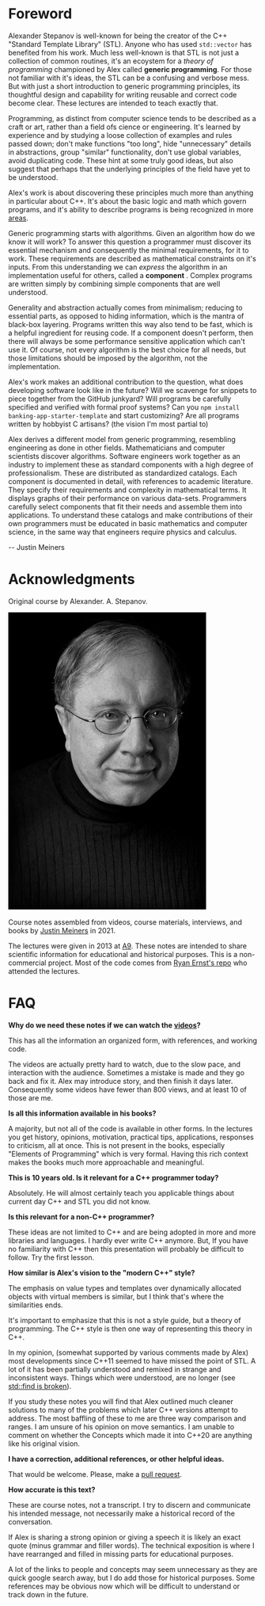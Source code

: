 Foreword
==========

Alexander Stepanov is well-known for being the creator of the C++ "Standard Template Library" (STL).
Anyone who has used `std::vector` has benefited from his work.
Much less well-known is that STL is not just a collection
of common routines,
it's an ecoystem for a *theory of programming*
championed by Alex called **generic programming**.
For those not familiar with it's ideas, the STL
can be a confusing and verbose mess.
But with just a short introduction to generic 
programming
principles, its thoughtful design and capability
for writing reusable and correct code become clear.
These lectures are intended to teach exactly that.

Programming, as distinct from computer science
tends to be described as a craft or art,
rather than a field ofs cience or engineering.
It's learned by experience and by studying a loose collection
of examples and rules passed down;
don't make functions "too long", hide "unnecessary" details
in abstractions, group "similar" functionality,
don't use global variables,
avoid duplicating code.
These hint at some truly good ideas, but also 
suggest that perhaps that the underlying principles
of the field have yet to be understood.

Alex's work is about discovering these principles
much more than anything in particular about C++.
It's about the basic logic and math which govern programs,
and it's ability to describe programs is being recognized
 in more [areas][wwdc].

Generic programming starts with algorithms.
Given an algorithm how do we know it will work?
To answer this question a programmer must discover its essential mechanism
and consequently the minimal requirements, for it to work.
These requirements are described as mathematical
constraints on it's inputs.
From this understanding we can *express* the algorithm
in an implementation useful for others, called a **component** .
Complex programs are written simply by combining simple
components that are well understood.

Generality and abstraction actually comes from minimalism;
reducing to essential parts,
as opposed to hiding information,
which is the mantra of black-box layering.
Programs written this way also tend to be fast,
which is a helpful ingredient for reusing code.
If a component doesn't perform, then 
there will always be some performance sensitive application
which can't use it.
Of course, not every algorithm is the best choice for all needs,
but those limitations should be imposed by the algorithm,
not the implementation.

Alex's work makes an additional contribution 
to the question, what does developing software look like in the future?
Will we scavenge for snippets to piece together from the GitHub junkyard?
Will programs be carefully specified and verified with formal proof systems?
Can you `npm install banking-app-starter-template` and 
start customizing?
Are all programs written by hobbyist C artisans? (the vision I'm most partial to)

Alex derives a different model from generic programming,
resembling engineering as done in other fields.
Mathematicians and computer scientists discover algorithms.
Software engineers work together as an industry to implement these as 
standard components with a high degree of professionalism.
These are distributed as standardized catalogs.
Each component is documented in detail, with references to academic literature.
They specify their requirements and complexity in mathematical terms.
It displays graphs of their performance on various data-sets.
Programmers carefully select components that fit their needs
and assemble them into applications.
To understand these catalogs and make contributions of their own
programmers must be educated in basic mathematics
and computer science,
in the same way that engineers require
physics and calculus.

-- Justin Meiners


[wwdc]: https://developer.apple.com/videos/play/wwdc2015/408/

# Acknowledgments

Original course by Alexander. A. Stepanov.

![alex](img/alex.jpg)

Course notes assembled from videos, course materials, interviews,
and books by [Justin Meiners](https://github.com/justinmeiners) in 2021.

The lectures were given in 2013 at [A9](https://en.wikipedia.org/wiki/A9.com).
These notes are intended 
to share scientific information for educational and historical purposes. 
This is a non-commercial project.
Most of the code comes from [Ryan Ernst's repo](https://github.com/rjernst)
who attended the lectures.

# FAQ

**Why do we need these notes if we can watch the [videos][videos]?**

This has all the information an organized form, with references,
and working code.

The videos are actually pretty hard to watch, due
to the slow pace, and interaction with the audience.
Sometimes a mistake is made and they go back and fix it.
Alex may introduce story, and then finish it days later.
Consequently some videos have fewer than 800 views,
and at least 10 of those are me.

[videos]: https://www.youtube.com/watch?v=aIHAEYyoTUc&list=PLHxtyCq_WDLXryyw91lahwdtpZsmo4BGD

**Is all this information available in his books?**

A majority, but not all of the code is available in other forms.
In the lectures you get history, opinions, motivation, practical tips, applications, responses to criticism, all at once.
This is not present in the books, especially "Elements of Programming" which is very formal.
Having this rich context makes the books much more approachable and meaningful.

**This is 10 years old. Is it relevant for a C++ programmer today?**

Absolutely. He will almost certainly teach you applicable things about current
day C++ and STL you did not know.

**Is this relevant for a non-C++ programmer?**

These ideas are not limited to C++ and are being adopted
in more and more libraries and languages.
I hardly ever write C++ anymore.
But, If you have no familiarity with C++ then
this presentation will probably be difficult
to follow.
Try the first lesson.

**How similar is Alex's vision to the  "modern C++" style?**

The emphasis on value types and templates over dynamically allocated
objects with virtual members is similar,
but I think that's where the similarities ends.

It's important to emphasize that this is not a style guide,
but a theory of programming.
The C++ style is then one way of representing this theory in C++.

In my opinion, (somewhat supported by various comments made by Alex)
most developments since C++11 seemed to have missed the point of STL.
A lot of it has been partially understood and remixed in strange and inconsistent ways.
Things which were understood, are no longer (see [std::find is broken][find-broken]).

If you study these notes you will find that Alex outlined much cleaner solutions to many of the problems which later C++ versions attempt to address. 
The most baffling of these to me are three way comparison and ranges.
I am unsure of his opinion on move semantics.
I am unable to comment on whether the Concepts which made it into C++20
are anything like his original vision.

[find-broken]: https://sean-parent.stlab.cc/papers-and-presentations/#warning-stdfind-is-broken

**I have a correction, additional references, or other helpful ideas.**

That would be welcome. Please, make a [pull request](https://github.com/justinmeiners/efficient-programming-with-components).

**How accurate is this text?**

These are course notes, not a transcript.
I try to discern and communicate his intended message,
not necessarily make a historical record of the conversation.

If Alex is sharing a strong opinion or giving a speech
it is likely an exact quote (minus grammar and filler words).
The technical exposition is where 
I have rearranged and filled in missing parts
for educational purposes.

A lot of the links to people and concepts may seem unnecessary
as they are quick google
search away, but I do add those for historical purposes.
Some references may be obvious now which will be difficult to understand
or track down in the future.


